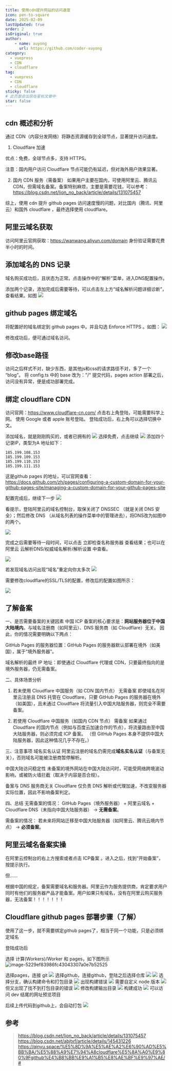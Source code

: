 ```yaml
---
title: 使用cdn提升网站的访问速度
icon: pen-to-square
date: 2025-02-09
lastUpdated: true
order: 2
isOriginal: true
author: 
    - name: xuyong
      url: https://github.com/coder-xuyong
category:
  - vuepress
  - CDN
  - cloudflare
tag:
  - vuepress
  - CDN
  - cloudflare
sticky: false
# 此页面会出现在星标文章中
star: false
---
```



## cdn 概述和分析
通过 CDN（内容分发网络）将静态资源缓存到全球节点，显著提升访问速度。

1. Cloudflare 加速

优点：免费，全球节点多，支持 HTTPS。

注意：国内用户访问 Cloudflare 节点可能仍有延迟，但对海外用户效果显著。

2. 国内 CDN 服务（需备案）
如果用户主要在国内，可使用阿里云、腾讯云 CDN，但需域名备案。备案特别麻烦，主要是需要花钱，可以参考：https://blog.csdn.net/lion_no_back/article/details/131075457


综上，使用 cdn  提升 github pages 访问速度慢的问题，对比国内（腾讯、阿里云）和国外 cloudflare ，最终选择使用 cloudflare。



## 阿里云域名获取

访问阿里云官网获取：https://wanwang.aliyun.com/domain
身份验证需要花费半小时的时间。

## 添加域名的 DNS 记录

域名购买成功后，且状态为正常。点击操作中的“解析”菜单，进入DNS配置操作。

添加两个记录，添加完成后需要等待，可以点击左上方“域名解析问题详细诊断”，查看结果。如图
![](img/a85856253a437b9851e7c8d78f78eb7.png)


## github pages 绑定域名
将配置好的域名绑定到 github pages 中。并且勾选 Enforce HTTPS  。如图：
![](img/c492de46d7bd458cb1b67012102b7d0.png)

修改成功后，便可通过域名访问。
## 修改base路径

访问之后样式不对，缺少东西，是其他js和css的请求路径不对，多了一个 “blog”。
将 config.ts 中的 base 改为："/"
提交代码，pages action 部署之后，访问没有异常，便是成功部署完成。

## 绑定 cloudflare CDN
访问官网：https://www.cloudflare-cn.com/
点击右上角登陆，可能需要科学上网。
使用 Google 或者 apple 账号登陆。
登陆成功后，右上角可以选择切换中文。

添加域名，就是刚刚购买的，或者已拥有的
![](img/6f48e9c9d061a6304c0a8081eb27a18.png)
选择免费，点击继续
![](img/e74ba714d82493870278c2d16ba22d2.png)
添加四个记录IP，类型为A 地址如下：
```shell
185.199.108.153
185.199.109.153
185.199.110.153
185.199.111.153
```
这是github pages 的地址，可以官网查看：https://docs.github.com/zh/pages/configuring-a-custom-domain-for-your-github-pages-site/managing-a-custom-domain-for-your-github-pages-site

配置完成后，继续下一步
![](img/cb52fe26c23ca4e2cb2395064d2151e.png)

看提示，登陆阿里云的域名控制台，取保关闭了 DNSSEC （就是关闭 DNS 安全）；然后修改 DNS （从域名列表的操作菜单中的管理进去），将DNS改为如图中的两个。

![](img/010bbd56e189c56e4d3880fee4d2726.png)


完成之后需要等待一段时间，可以点击 立即检查名称服务器 查看结果；也可以在阿里云 云解析DNS/权威域名解析/解析设置 中查看。

![](img/f96332e8fa3e578db15656c7f00294d.png)

若发现域名访问出现“域名”重定向你太多次
![](img/e4cc7cbfe123f3f5440bd06c6a89d6a.png)

需要修改cloudflare的SSL/TLS的配置，修改后的配置如图所示：

![](img/8ed96757cf992abd5da4bb8e33998eb.png)


## 了解备案

一、是否需要备案的关键因素
中国 ICP 备案的核心要求是：**网站服务器位于中国大陆境内**。与域名注册商（如阿里云）、DNS 服务商（如 Cloudflare）无关。
因此，你的情况需要明确以下两点：

GitHub Pages 的服务器位置：GitHub Pages 的服务器默认部署在境外（如美国），属于“境外服务器”。

域名解析的最终 IP 地址：即使通过 Cloudflare 代理或 CDN，只要最终指向的是境外服务器，仍无需备案。

二、具体场景分析
1. 若未使用 Cloudflare 中国服务（如 CDN 国内节点）
无需备案
即使域名在阿里云注册且 DNS 托管在 Cloudflare，只要 GitHub Pages 的服务器在境外（如美国），且未通过 Cloudflare 将流量引入中国大陆服务器，则完全不需要备案。

2. 若使用 Cloudflare 中国服务（如国内 CDN 节点）
需备案
如果通过 Cloudflare 的国内节点（例如与百度云加速合作的节点），将流量路由至中国大陆服务器，则必须完成 ICP 备案。
（但 GitHub Pages 本身不提供中国大陆服务器，因此这种情况几乎不存在。）

三、注意事项
域名实名认证
阿里云注册的域名仍需完成**域名实名认证**（与备案无关），否则域名可能被注册商暂停解析。

中国大陆访问稳定性
未备案的境外网站在中国大陆访问时，可能受网络跨境波动影响，或被防火墙拦截（取决于内容是否合规）。

备案与 DNS 服务商无关
Cloudflare 仅负责 DNS 解析或代理加速，不改变服务器实际位置，因此不影响备案判定。

四、总结
无需备案的情况：
GitHub Pages（境外服务器） + 阿里云域名 + Cloudflare DNS（未指向中国大陆服务器） → **无需备案**。

需备案的情况：
若未来将网站迁移至中国大陆服务器（如阿里云、腾讯云境内节点） → **必须备案**。

## 阿里云域名备案实操

在阿里云控制台的右上方搜索或者点击 ICP备案 。进入之后，找到“开始备案”，按提示执行。

但……

根据中国的规定，备案需要域名和服务器。阿里云作为服务提供商，肯定要求用户同时有他们的服务器产品才能备案。用户如果只有域名，没有在阿里云购买服务器，无法备案！！！！！！！

## Cloudflare github pages 部署步骤（了解）

使用了这一步，就不需要绑定github pages了，相当于同一个功能，只是必须绑定域名

登陆成功后

选择 计算(Workers)/Worker 和 pages，如下图所示
 ![image-5229ef83986fc43043307a0e7b52525](img/5229ef83986fc43043307a0e7b52525.png)

选择pages，连接 git 
  ![](img/c47258a386cf69a13adece1710ec1a6.png)
选择github，连接github，登陆之后选择仓库
![](img/c34d88889af349e21dd7f7aa3a0fb6d.png)
![](img/d83b03703e8bc667074818f124fbb9c.png)
选择分支，确认构建命令和打包目录
![](img/461a4950431295849026a07118d1f92.png)
出现构建错误
![](img/9fc5ae43d8bf91521079a0446637177.png)
需要自定义 node 版本
![](img/8e80e4b4f8541529ca57ff98f8f9afc.png)
但又出现了找不到打包目录的错误
![](img/445e12f1cf48c98cbf42d7cd5384b72.png)
修改构建输出目录
![](img/6c5121d73827eaff642de51c0dda12f.png)
构建成功
![](img/8767524bf30a81a54cf5e35b60f8417.png)
可以访问 dev 结尾的网址预览项目

后续上传代码到github上，会自动打包
![](img/b9e627a8fbdd6374f65202550884cbf.png)

## 参考
> https://blog.csdn.net/lion_no_back/article/details/131075457
> https://blog.csdn.net/abjtxf/article/details/145431226
> https://qinyu.space/%E5%8D%9A%E5%AE%A2%E6%90%AD%E5%BB%BA/%E5%88%A9%E7%94%A8cloudflare%E5%8A%A0%E9%80%9Fgithub%E4%B8%BB%E9%A1%B5%E8%AE%BF%E9%97%AE/#